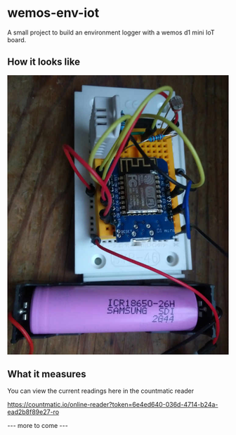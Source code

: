# wemos-env-iot
A small project to build an environment logger with a wemos d1 mini IoT board.

## How it looks like
![prototype device](wemos_iot.jpg)

## What it measures
You can view the current readings here in the countmatic reader

https://countmatic.io/online-reader?token=6e4ed640-036d-4714-b24a-ead2b8f89e27-ro


--- more to come ---
